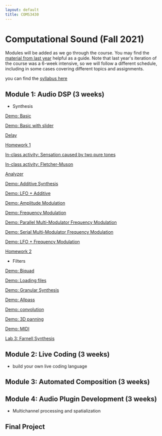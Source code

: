 ```yaml
---
layout: default
title: COMS3430
---
```

 
# Computational Sound (Fall 2021)


Modules will be added as we go through the course.
You may find the [material from last year](../fall2020) helpful as a guide.
Note that last year's iteration of the course was a 6-week intensive, so we will follow a different schedule, including in some cases covering different topics and assignments.

you can find the [syllabus here](./syllabus.pdf)

## Module 1: Audio DSP (3 weeks)

- Synthesis 

[Demo: Basic](../demoFiles/basic)

[Demo: Basic with slider](../demoFiles/basic_slider)

[Delay](../demoFiles/delay)

[Homework 1](./Lab1)

[In-class activity: Sensation caused by two pure tones](../demoFiles/beatingDemo)

[In-class activity: Fletcher-Muson](../demoFiles/equalLoudness)

[Analyzer](../demoFiles/analyzer)


[Demo: Additive Synthesis](../demoFiles/addititive)

[Demo: LFO + Additive](../demoFiles/lfoAddititve)

[Demo: Amplitude Modulation](../demoFiles/am)

[Demo: Frequency Modulation](../demoFiles/fm)

[Demo: Parallel Multi-Modulator Frequency Modulation](../demoFiles/parmmfm)

[Demo: Serial Multi-Modulator Frequency Modulation](../demoFiles/sermmfm)

[Demo: LFO + Frequency Modulation](../demoFiles/lfofm)

[Homework 2](../Lab2)

- Filters

[Demo: Biquad](../demoFiles/biquad)

[Demo: Loading files](../demoFiles/loadFile)

[Demo: Granular Synthesis](../demoFiles/granular)

[Demo: Allpass](../demoFiles/allpass) 

[Demo: convolution](../demoFiles/convolution)

[Demo: 3D panning](../demoFiles/3dpanning)

[Demo: MIDI](../demoFiles/midi)

[Lab 3: Farnell Synthesis](/Lab3.md)


## Module 2: Live Coding (3 weeks) 

- build your own live coding language

## Module 3: Automated Composition (3 weeks)
 
## Module 4: Audio Plugin Development (3 weeks)

- Multichannel processing and spatialization

## Final Project

